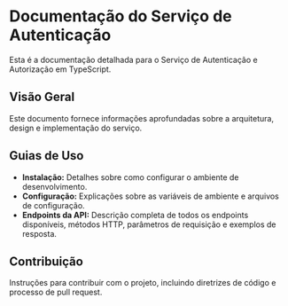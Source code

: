 # Documentação do Serviço de Autenticação

Esta é a documentação detalhada para o Serviço de Autenticação e Autorização em TypeScript.

## Visão Geral

Este documento fornece informações aprofundadas sobre a arquitetura, design e implementação do serviço.

## Guias de Uso

*   **Instalação:** Detalhes sobre como configurar o ambiente de desenvolvimento.
*   **Configuração:** Explicações sobre as variáveis de ambiente e arquivos de configuração.
*   **Endpoints da API:** Descrição completa de todos os endpoints disponíveis, métodos HTTP, parâmetros de requisição e exemplos de resposta.

## Contribuição

Instruções para contribuir com o projeto, incluindo diretrizes de código e processo de pull request.

